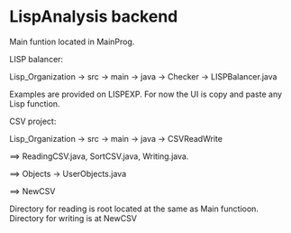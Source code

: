 # LispAnalysis backend
Main funtion located in MainProg.

LISP balancer: 
<p>Lisp_Organization -> src -> main -> java -> Checker -> LISPBalancer.java</p>
<p>Examples are provided on LISPEXP. For now the UI is copy and paste any Lisp function.</p>

<p></p>
CSV project: 
<p>Lisp_Organization -> src -> main -> java ->
CSVReadWrite 
<p >==> ReadingCSV.java, SortCSV.java, Writing.java.</p>
<p>==>     Objects -> UserObjects.java</p>           
<p>==>     NewCSV</p>
</p>

<p>Directory for reading is root located at the same as Main functioon. Directory for writing is at NewCSV</p>

